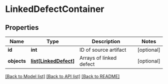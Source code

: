 # LinkedDefectContainer

## Properties
Name | Type | Description | Notes
------------ | ------------- | ------------- | -------------
**id** | **int** | ID of source artifact | [optional] 
**objects** | [**list[LinkedDefect]**](LinkedDefect.md) | Arrays of linked defect | [optional] 

[[Back to Model list]](../README.md#documentation-for-models) [[Back to API list]](../README.md#documentation-for-api-endpoints) [[Back to README]](../README.md)


